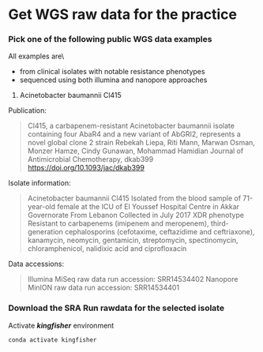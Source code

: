 
# Get WGS raw data for the practice

### Pick one of the following public WGS data examples
All examples are\
- from clinical isolates with notable resistance phenotypes
- sequenced using both illumina and nanopore approaches

1. Acinetobacter baumannii Cl415

Publication:
> Cl415, a carbapenem-resistant Acinetobacter baumannii isolate containing four AbaR4 and a new variant of AbGRI2, represents a novel global clone 2 strain 
> Rebekah Liepa, Riti Mann, Marwan Osman, Monzer Hamze, Cindy Gunawan, Mohammad Hamidian
> Journal of Antimicrobial Chemotherapy, dkab399
> https://doi.org/10.1093/jac/dkab399

Isolate information:
> Acinetobacter baumannii Cl415
> Isolated from the blood sample of 71-year-old female at the ICU of El Youssef Hospital Centre in Akkar Governorate
> From Lebanon
> Collected in July 2017
> XDR phenotype
> Resistant to carbapenems (imipenem and meropenem), third-generation cephalosporins (cefotaxime, ceftazidime and ceftriaxone), kanamycin, neomycin, gentamicin, streptomycin, spectinomycin, chloramphenicol, nalidixic acid and ciprofloxacin

Data accessions:
> Illumina MiSeq raw data run accession: SRR14534402
> Nanopore MinION raw data run accession: SRR14534401


### Download the SRA Run rawdata for the selected isolate

Activate __*kingfisher*__ environment

```
conda activate kingfisher
```
